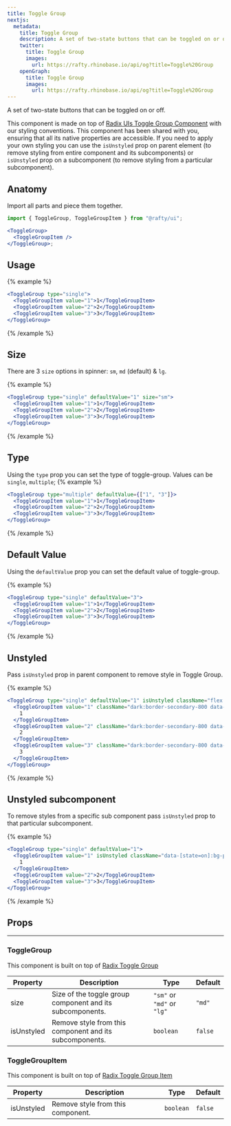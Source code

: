 ```yaml
---
title: Toggle Group
nextjs:
  metadata:
    title: Toggle Group
    description: A set of two-state buttons that can be toggled on or off.
    twitter:
      title: Toggle Group
      images:
        url: https://rafty.rhinobase.io/api/og?title=Toggle%20Group
    openGraph:
      title: Toggle Group
      images:
        url: https://rafty.rhinobase.io/api/og?title=Toggle%20Group
---
```


A set of two-state buttons that can be toggled on or off.

This component is made on top of [Radix UIs Toggle Group Component](https://www.radix-ui.com/primitives/docs/components/toggle-group) with our styling conventions. This component has been shared with you, ensuring that all its native properties are accessible. If you need to apply your own styling you can use the `isUnstyled` prop on parent element (to remove styling from entire component and its subcomponents) or `isUnstyled` prop on a subcomponent (to remove styling from a particular subcomponent).

## Anatomy

Import all parts and piece them together.

```jsx
import { ToggleGroup, ToggleGroupItem } from "@rafty/ui";

<ToggleGroup>
  <ToggleGroupItem />
</ToggleGroup>;
```

## Usage

{% example %}

```jsx
<ToggleGroup type="single">
  <ToggleGroupItem value="1">1</ToggleGroupItem>
  <ToggleGroupItem value="2">2</ToggleGroupItem>
  <ToggleGroupItem value="3">3</ToggleGroupItem>
</ToggleGroup>
```

{% /example %}

## Size

There are 3 `size` options in spinner: `sm`, `md` (default) & `lg`.

{% example %}

```jsx
<ToggleGroup type="single" defaultValue="1" size="sm">
  <ToggleGroupItem value="1">1</ToggleGroupItem>
  <ToggleGroupItem value="2">2</ToggleGroupItem>
  <ToggleGroupItem value="3">3</ToggleGroupItem>
</ToggleGroup>
```

{% /example %}

## Type

Using the `type` prop you can set the type of toggle-group. Values can be `single`, `multiple`;
{% example %}

```jsx
<ToggleGroup type="multiple" defaultValue={["1", "3"]}>
  <ToggleGroupItem value="1">1</ToggleGroupItem>
  <ToggleGroupItem value="2">2</ToggleGroupItem>
  <ToggleGroupItem value="3">3</ToggleGroupItem>
</ToggleGroup>
```

{% /example %}

## Default Value

Using the `defaultValue` prop you can set the default value of toggle-group.

{% example %}

```jsx
<ToggleGroup type="single" defaultValue="3">
  <ToggleGroupItem value="1">1</ToggleGroupItem>
  <ToggleGroupItem value="2">2</ToggleGroupItem>
  <ToggleGroupItem value="3">3</ToggleGroupItem>
</ToggleGroup>
```

{% /example %}

## Unstyled

Pass `isUnstyled` prop in parent component to remove style in Toggle Group.

{% example %}

```jsx
<ToggleGroup type="single" defaultValue="1" isUnstyled className="flex h-9 w-full">
  <ToggleGroupItem value="1" className="dark:border-secondary-800 data-[state=on]:bg-primary-100   data-[state=on]:text-primary-500 dark:data-[state=on]:text-primary-300  dark:data-[state=on]:bg-primary-300/20 w-full rounded-l-md border font-bold ">
    1
  </ToggleGroupItem>
  <ToggleGroupItem value="2" className="dark:border-secondary-800 data-[state=on]:bg-primary-100   data-[state=on]:text-primary-500  dark:data-[state=on]:text-primary-300 dark:data-[state=on]:bg-primary-300/20 w-full border font-bold">
    2
  </ToggleGroupItem>
  <ToggleGroupItem value="3" className="dark:border-secondary-800 data-[state=on]:bg-primary-100 data-[state=on]:text-primary-500  dark:data-[state=on]:text-primary-300  dark:data-[state=on]:bg-primary-300/20 w-full rounded-r-md border font-bold">
    3
  </ToggleGroupItem>
</ToggleGroup>
```

{% /example %}

## Unstyled subcomponent

To remove styles from a specific sub component pass `isUnstyled` prop to that particular subcomponent.

{% example %}

```jsx
<ToggleGroup type="single" defaultValue="1">
  <ToggleGroupItem value="1" isUnstyled className="data-[state=on]:bg-primary-300/20 data-[state=on]:text-primary-500 dark:data-[state=on]:text-primary-300 w-full px-3 py-1  font-semibold">
    1
  </ToggleGroupItem>
  <ToggleGroupItem value="2">2</ToggleGroupItem>
  <ToggleGroupItem value="3">3</ToggleGroupItem>
</ToggleGroup>
```

{% /example %}

## Props

---

### ToggleGroup

This component is built on top of [Radix Toggle Group](https://www.radix-ui.com/primitives/docs/components/toggle-group#root)

| Property   | Description                                               | Type                       | Default |
| ---------- | --------------------------------------------------------- | -------------------------- | ------- |
| size       | Size of the toggle group component and its subcomponents. | `"sm"` or `"md"` or `"lg"` | `"md"`  |
| isUnstyled | Remove style from this component and its subcomponents.   | `boolean`                  | `false` |

### ToggleGroupItem

This component is built on top of [Radix Toggle Group Item](https://www.radix-ui.com/primitives/docs/components/toggle-group#item)

| Property   | Description                       | Type      | Default |
| ---------- | --------------------------------- | --------- | ------- |
| isUnstyled | Remove style from this component. | `boolean` | `false` |
